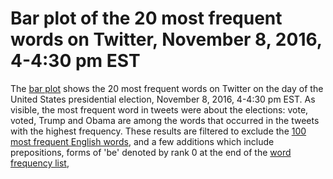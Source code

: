 # Bar plot of the 20 most frequent words on Twitter, November 8, 2016, 4-4:30 pm EST

The [bar plot](Plot.png) shows the 20 most frequent words on Twitter on the day of the United States presidential election, November 8, 2016, 4-4:30 pm EST. As visible, the most frequent word in tweets were about the elections: vote, voted, Trump and Obama are among the words that occurred in the tweets with the highest frequency. These results are filtered to exclude the [100 most frequent English words](www.wordfrequency.info), and a few additions which include prepositions, forms of 'be' denoted by rank 0 at the end of the [word frequency list](wordfreq.txt),
 
